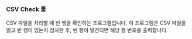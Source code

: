 ### CSV Check 툴
CSV 파일을 처리할 때 빈 행을 확인하는 프로그램입니다.   이 프로그램은 CSV 파일을 읽고 빈 행이 있는지 검사한 후, 빈 행이 발견되면 해당 행 번호를 출력합니다.
